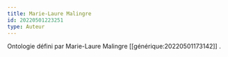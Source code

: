 ```yaml
---
title: Marie-Laure Malingre
id: 20220501223251
type: Auteur
---
```


Ontologie défini par Marie-Laure Malingre [[générique:20220501173142]] .